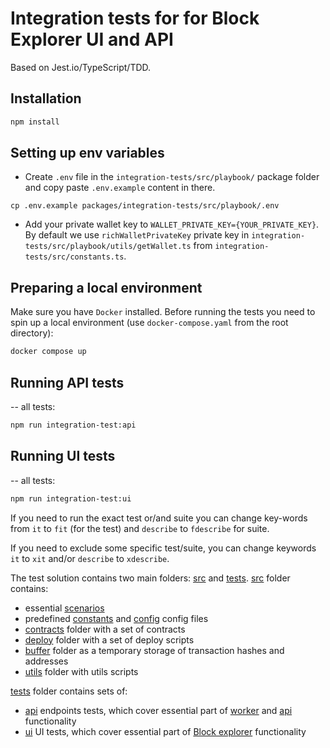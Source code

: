 # Integration tests for for Block Explorer UI and API

Based on Jest.io/TypeScript/TDD.

## Installation

```bash
npm install
```

## Setting up env variables

- Create `.env` file in the `integration-tests/src/playbook/` package folder and copy paste `.env.example` content in there.
```
cp .env.example packages/integration-tests/src/playbook/.env
```

- Add your private wallet key to `WALLET_PRIVATE_KEY={YOUR_PRIVATE_KEY}`. By default we use `richWalletPrivateKey` private key in `integration-tests/src/playbook/utils/getWallet.ts` from `integration-tests/src/constants.ts`. 

## Preparing a local environment

Make sure you have `Docker` installed. Before running the tests you need to spin up a local environment (use `docker-compose.yaml` from the root directory):
```bash
docker compose up
```

## Running API tests
--
all tests:

```bash
npm run integration-test:api 
```
## Running UI tests
--
all tests:

```bash
npm run integration-test:ui 
```

If you need to run the exact test or/and suite you can change 
key-words from `it` to `fit` (for the test) and `describe` to `fdescribe` for suite.

If you need to exclude some specific test/suite, you can change keywords `it` to `xit` and/or
`describe` to `xdescribe`.

The test solution contains two main folders: [src](./src) and [tests](./tests).
[src](./src) folder contains: 
- essential [scenarios](./src/playbook/scenarios/)
- predefined [constants](./src/constants.ts) and [config](./src/config.ts) config files
- [contracts](./src/playbook/contracts/) folder with a set of contracts
- [deploy](./src/playbook/deploy/) folder with a set of deploy scripts
- [buffer](./src/playbook/buffer/) folder as a temporary storage of transaction hashes and addresses 
- [utils](./src/playbook/utils/) folder with utils scripts

[tests](./tests) folder contains sets of:
- [api](./tests/api/) endpoints tests, which cover essential part of [worker](../packages/worker/) and [api](../packages/api/) functionality
- [ui](./tests/ui/) UI tests, which cover essential part of [Block explorer](../packages/app/) functionality
